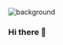 
![background](https://user-images.githubusercontent.com/56804058/201455713-881410b5-a1b1-4743-bbdf-781790943306.png)

### Hi there 👋

<!--
**tylerfrydenlund/tylerfrydenlund** is a ✨ _special_ ✨ repository because its `README.md` (this file) appears on your GitHub profile.

Here are some ideas to get you started:

- 🔭 I’m currently working on ...
- 🌱 I’m currently learning ...
- 👯 I’m looking to collaborate on ...
- 🤔 I’m looking for help with ...
- 💬 Ask me about ...
- 📫 How to reach me: ...
- 😄 Pronouns: ...
- ⚡ Fun fact: ...
-->
